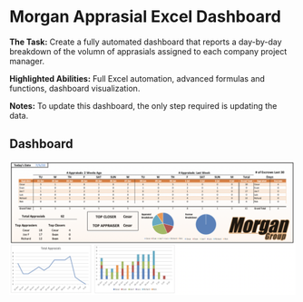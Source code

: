 # Morgan Apprasial Excel Dashboard

**The Task:** Create a fully automated dashboard that reports a day-by-day breakdown of the volumn of apprasials assigned to each company project manager. 

**Highlighted Abilities:** Full Excel automation, advanced formulas and functions, dashboard visualization.

**Notes:** To update this dashboard, the only step required is updating the data. 


## Dashboard
![alt text](https://github.com/asilich123/Resume_Projects/blob/main/Excel/EXCEL:AUTOMATION%20-%20Morgan/Images/Dashboard.png?raw=true)
